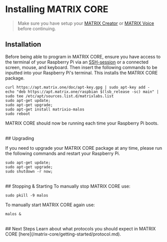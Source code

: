 <h1 style="padding-top: 0">Installing MATRIX CORE</h1>

>Make sure you have setup your 
[MATRIX Creator](/matrix-creator/device-setup) or 
[MATRIX Voice](/matrix-voice/device-setup) before continuing.

## Installation
Before being able to program in MATRIX CORE, ensure you have access to the terminal of your Raspberry Pi via an <a href="https://www.raspberrypi.org/documentation/remote-access/ssh/" target="_blank">SSH-session</a> or a connected screen, mouse, and keyboard. Then insert the following commands to be inputted into your Raspberry Pi's terminal. This installs the MATRIX CORE package.

```language-bash
curl https://apt.matrix.one/doc/apt-key.gpg | sudo apt-key add -
echo "deb https://apt.matrix.one/raspbian $(lsb_release -sc) main" | sudo tee /etc/apt/sources.list.d/matrixlabs.list
sudo apt-get update;
sudo apt-get upgrade;
sudo apt-get install matrixio-malos
sudo reboot
```

MATRIX CORE should now be running each time your Raspberry Pi boots.

<br/>
## Upgrading

If you need to upgrade your MATRIX CORE package at any time, please run the following commands and restart your Raspberry Pi.

```language-bash
sudo apt-get update;
sudo apt-get upgrade;
sudo shutdown -r now;
```
<br/>
## Stopping & Starting
To manually stop MATRIX CORE use:

```language-bash
sudo pkill -9 malos
```

To manually start MATRIX CORE again use:

```language-bash
malos &
```

<br/>
## Next Steps
Learn about what protocols you should expect in MATRIX CORE [here](/matrix-core/getting-started/protocol.md).
